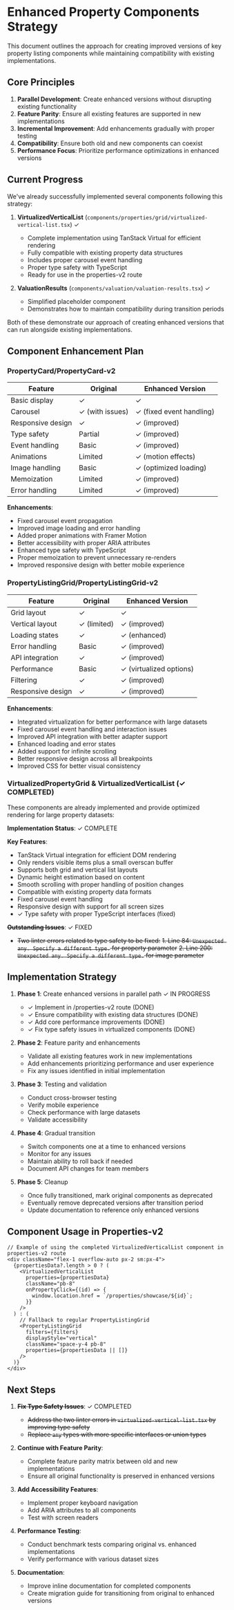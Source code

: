 # Enhanced Property Components Strategy

This document outlines the approach for creating improved versions of key property listing components while maintaining compatibility with existing implementations.

## Core Principles

1. **Parallel Development**: Create enhanced versions without disrupting existing functionality
2. **Feature Parity**: Ensure all existing features are supported in new implementations
3. **Incremental Improvement**: Add enhancements gradually with proper testing
4. **Compatibility**: Ensure both old and new components can coexist
5. **Performance Focus**: Prioritize performance optimizations in enhanced versions

## Current Progress

We've already successfully implemented several components following this strategy:

1. **VirtualizedVerticalList** (`components/properties/grid/virtualized-vertical-list.tsx`) ✓
   - Complete implementation using TanStack Virtual for efficient rendering
   - Fully compatible with existing property data structures
   - Includes proper carousel event handling
   - Proper type safety with TypeScript
   - Ready for use in the properties-v2 route

2. **ValuationResults** (`components/valuation/valuation-results.tsx`) ✓
   - Simplified placeholder component
   - Demonstrates how to maintain compatibility during transition periods

Both of these demonstrate our approach of creating enhanced versions that can run alongside existing implementations.

## Component Enhancement Plan

### PropertyCard/PropertyCard-v2

| Feature | Original | Enhanced Version |
|---------|----------|------------------|
| Basic display | ✓ | ✓ |
| Carousel | ✓ (with issues) | ✓ (fixed event handling) |
| Responsive design | ✓ | ✓ (improved) |
| Type safety | Partial | ✓ (improved) |
| Event handling | Basic | ✓ (improved) |
| Animations | Limited | ✓ (motion effects) |
| Image handling | Basic | ✓ (optimized loading) |
| Memoization | Limited | ✓ (improved) |
| Error handling | Limited | ✓ (improved) |

**Enhancements**:
- Fixed carousel event propagation
- Improved image loading and error handling
- Added proper animations with Framer Motion
- Better accessibility with proper ARIA attributes
- Enhanced type safety with TypeScript
- Proper memoization to prevent unnecessary re-renders
- Improved responsive design with better mobile experience

### PropertyListingGrid/PropertyListingGrid-v2

| Feature | Original | Enhanced Version |
|---------|----------|------------------|
| Grid layout | ✓ | ✓ |
| Vertical layout | ✓ (limited) | ✓ (improved) |
| Loading states | ✓ | ✓ (enhanced) |
| Error handling | Basic | ✓ (improved) |
| API integration | ✓ | ✓ (improved) |
| Performance | Basic | ✓ (virtualized options) |
| Filtering | ✓ | ✓ (improved) |
| Responsive design | ✓ | ✓ (improved) |

**Enhancements**:
- Integrated virtualization for better performance with large datasets
- Fixed carousel event handling and interaction issues
- Improved API integration with better adapter support
- Enhanced loading and error states
- Added support for infinite scrolling
- Better responsive design across all breakpoints
- Improved CSS for better visual consistency

### VirtualizedPropertyGrid & VirtualizedVerticalList (✓ COMPLETED)

These components are already implemented and provide optimized rendering for large property datasets:

**Implementation Status**: ✓ COMPLETE

**Key Features**:
- TanStack Virtual integration for efficient DOM rendering
- Only renders visible items plus a small overscan buffer
- Supports both grid and vertical list layouts
- Dynamic height estimation based on content
- Smooth scrolling with proper handling of position changes
- Compatible with existing property data formats
- Fixed carousel event handling
- Responsive design with support for all screen sizes
- ✓ Type safety with proper TypeScript interfaces (fixed)

**~~Outstanding Issues~~**: ✓ FIXED
- ~~Two linter errors related to type safety to be fixed:~~
  ~~1. Line 84: `Unexpected any. Specify a different type.` for property parameter~~
  ~~2. Line 200: `Unexpected any. Specify a different type.` for image parameter~~

## Implementation Strategy

1. **Phase 1**: Create enhanced versions in parallel path ✓ IN PROGRESS
   - ✓ Implement in /properties-v2 route (DONE)
   - ✓ Ensure compatibility with existing data structures (DONE)
   - ✓ Add core performance improvements (DONE)
   - ✓ Fix type safety issues in virtualized components (DONE)

2. **Phase 2**: Feature parity and enhancements
   - Validate all existing features work in new implementations
   - Add enhancements prioritizing performance and user experience
   - Fix any issues identified in initial implementation

3. **Phase 3**: Testing and validation
   - Conduct cross-browser testing
   - Verify mobile experience
   - Check performance with large datasets
   - Validate accessibility

4. **Phase 4**: Gradual transition
   - Switch components one at a time to enhanced versions
   - Monitor for any issues
   - Maintain ability to roll back if needed
   - Document API changes for team members

5. **Phase 5**: Cleanup
   - Once fully transitioned, mark original components as deprecated
   - Eventually remove deprecated versions after transition period
   - Update documentation to reference only enhanced versions

## Component Usage in Properties-v2

```tsx
// Example of using the completed VirtualizedVerticalList component in properties-v2 route
<div className="flex-1 overflow-auto px-2 sm:px-4">
  {propertiesData?.length > 0 ? (
    <VirtualizedVerticalList
      properties={propertiesData}
      className="pb-8"
      onPropertyClick={(id) => {
        window.location.href = `/properties/showcase/${id}`;
      }}
    />
  ) : (
    // Fallback to regular PropertyListingGrid
    <PropertyListingGrid
      filters={filters}
      displayStyle="vertical"
      className="space-y-4 pb-8" 
      properties={propertiesData || []}
    />
  )}
</div>
```

## Next Steps

1. **~~Fix Type Safety Issues~~**: ✓ COMPLETED
   - ~~Address the two linter errors in `virtualized-vertical-list.tsx` by improving type safety~~
   - ~~Replace `any` types with more specific interfaces or union types~~

2. **Continue with Feature Parity**:
   - Complete feature parity matrix between old and new implementations
   - Ensure all original functionality is preserved in enhanced versions

3. **Add Accessibility Features**:
   - Implement proper keyboard navigation
   - Add ARIA attributes to all components
   - Test with screen readers

4. **Performance Testing**:
   - Conduct benchmark tests comparing original vs. enhanced implementations
   - Verify performance with various dataset sizes

5. **Documentation**:
   - Improve inline documentation for completed components
   - Create migration guide for transitioning from original to enhanced versions 